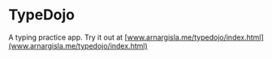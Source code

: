 # TypeDojo

A typing practice app. Try it out at [www.arnargisla.me/typedojo/index.html](www.arnargisla.me/typedojo/index.html)